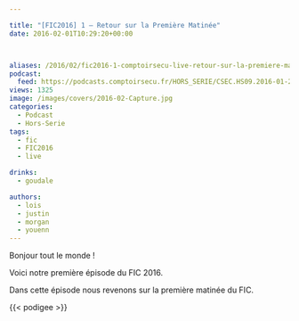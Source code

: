```yaml
---

title: "[FIC2016] 1 – Retour sur la Première Matinée"
date: 2016-02-01T10:29:20+00:00



aliases: /2016/02/fic2016-1-comptoirsecu-live-retour-sur-la-premiere-matinee/
podcast:
  feed: https://podcasts.comptoirsecu.fr/HORS_SERIE/CSEC.HS09.2016-01-25.FIC2016.PREMIERE_MATINEE.mp3
views: 1325
image: /images/covers/2016-02-Capture.jpg
categories:
  - Podcast
  - Hors-Serie
tags:
  - fic
  - FIC2016
  - live

drinks:
  - goudale

authors:
  - lois
  - justin
  - morgan
  - youenn
---
```

Bonjour tout le monde !

Voici notre première épisode du FIC 2016.

Dans cette épisode nous revenons sur la première matinée du FIC.

{{< podigee >}}
